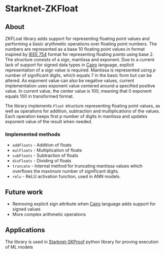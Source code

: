 # Starknet-ZKFloat
## About
ZKFLoat library adds support for representing floating point values and performing a basic arythmetic operations over floating point numbers. The numbers are represented as a base 10 floating point values in format inspired by [IEEE 754](https://standards.ieee.org/ieee/754/6210/) format for representing floating points using base 2. The structure consists of a sign, mantissa and exponent. Due to a current lack of support for signed data types in [Cairo](https://www.cairo-lang.org/) language, explicit representation of a sign value is required. Mantissa is represented using <i>p</i> number of significant digits, which equals 7 in the basic form but can be altered. As exponent value can also be negative values, current implementation uses exponent value centered around a specified positive value. In current value, the center value is 100, meaning that 0 exponent equals 100 in transformed format.

The library implements `Float` structure representing floating point values, as well as operations for addition, subtraction and multiplications of the values. Each operation keeps first <i>p</i> number of digits in mantissa and updates exponent value of the result when needed.

### Implemented methods
- `addFloats` - Addition of floats
- `mulFloats` - Multiplication of floats
- `subFloats` - Subtraction of floats
- `divFloats` - Dividing of floats
- `truncate` - Internal method for truncating mantissa values which overflows the 
maximum number of significant digits.
- `relu` - ReLU activation function, used in ANN models.

## Future work
- Removing explicit sign attribute when [Cairo](https://www.cairo-lang.org/) language adds support for signed values
- More complex arithmetic operations

## Applications
The library is used in [Starknet-SKProof](https://github.com/0x3327/Starknet-SKProof) python library for proving execution of ML models
